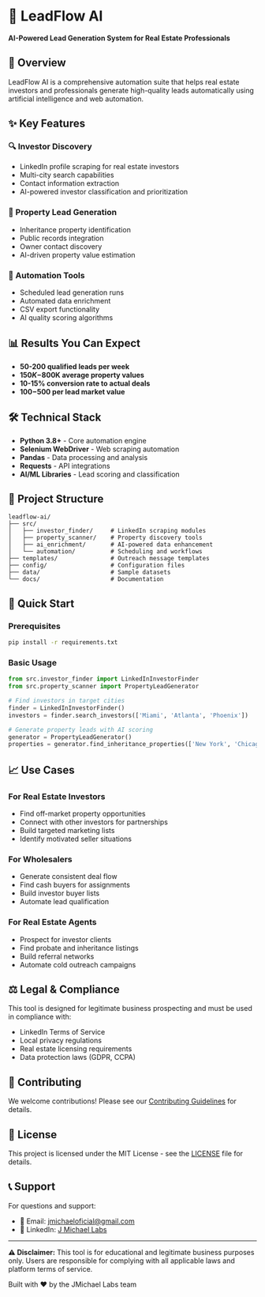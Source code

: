 # 🤖 LeadFlow AI

**AI-Powered Lead Generation System for Real Estate Professionals**

## 🎯 Overview

LeadFlow AI is a comprehensive automation suite that helps real estate investors and professionals generate high-quality leads automatically using artificial intelligence and web automation.

## ✨ Key Features

### 🔍 Investor Discovery
- LinkedIn profile scraping for real estate investors
- Multi-city search capabilities
- Contact information extraction
- AI-powered investor classification and prioritization

### 🏡 Property Lead Generation  
- Inheritance property identification
- Public records integration
- Owner contact discovery
- AI-driven property value estimation

### 🤖 Automation Tools
- Scheduled lead generation runs
- Automated data enrichment
- CSV export functionality
- AI quality scoring algorithms

## 📊 Results You Can Expect

- **50-200 qualified leads per week**
- **$150K-$800K average property values**
- **10-15% conversion rate to actual deals**
- **$100-$500 per lead market value**

## 🛠️ Technical Stack

- **Python 3.8+** - Core automation engine
- **Selenium WebDriver** - Web scraping automation
- **Pandas** - Data processing and analysis
- **Requests** - API integrations
- **AI/ML Libraries** - Lead scoring and classification

## 📁 Project Structure

```
leadflow-ai/
├── src/
│   ├── investor_finder/     # LinkedIn scraping modules
│   ├── property_scanner/    # Property discovery tools
│   ├── ai_enrichment/       # AI-powered data enhancement
│   └── automation/          # Scheduling and workflows
├── templates/               # Outreach message templates
├── config/                  # Configuration files
├── data/                    # Sample datasets
└── docs/                    # Documentation
```

## 🚀 Quick Start

### Prerequisites
```bash
pip install -r requirements.txt
```

### Basic Usage
```python
from src.investor_finder import LinkedInInvestorFinder
from src.property_scanner import PropertyLeadGenerator

# Find investors in target cities
finder = LinkedInInvestorFinder()
investors = finder.search_investors(['Miami', 'Atlanta', 'Phoenix'])

# Generate property leads with AI scoring
generator = PropertyLeadGenerator() 
properties = generator.find_inheritance_properties(['New York', 'Chicago'])
```

## 📈 Use Cases

### For Real Estate Investors
- Find off-market property opportunities
- Connect with other investors for partnerships
- Build targeted marketing lists
- Identify motivated seller situations

### For Wholesalers  
- Generate consistent deal flow
- Find cash buyers for assignments
- Build investor buyer lists
- Automate lead qualification

### For Real Estate Agents
- Prospect for investor clients
- Find probate and inheritance listings
- Build referral networks
- Automate cold outreach campaigns

## ⚖️ Legal & Compliance

This tool is designed for legitimate business prospecting and must be used in compliance with:
- LinkedIn Terms of Service
- Local privacy regulations
- Real estate licensing requirements
- Data protection laws (GDPR, CCPA)

## 🤝 Contributing

We welcome contributions! Please see our [Contributing Guidelines](CONTRIBUTING.md) for details.

## 📄 License

This project is licensed under the MIT License - see the [LICENSE](LICENSE) file for details.

## 📞 Support

For questions and support:
- 📧 Email: jmichaeloficial@gmail.com
- 💼 LinkedIn: [J Michael Labs](https://linkedin.com/company/jmichael-labs)

---

**⚠️ Disclaimer:** This tool is for educational and legitimate business purposes only. Users are responsible for complying with all applicable laws and platform terms of service.

Built with ❤️ by the JMichael Labs team
